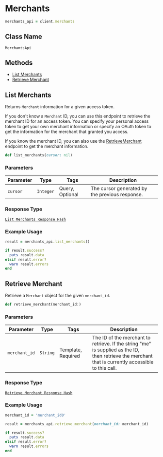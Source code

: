 # Merchants

```ruby
merchants_api = client.merchants
```

## Class Name

`MerchantsApi`

## Methods

* [List Merchants](/doc/merchants.md#list-merchants)
* [Retrieve Merchant](/doc/merchants.md#retrieve-merchant)

## List Merchants

Returns `Merchant` information for a given access token.

If you don't know a `Merchant` ID, you can use this endpoint to retrieve the merchant ID for an access token.
You can specify your personal access token to get your own merchant information or specify an OAuth token
to get the information for the  merchant that granted you access.

If you know the merchant ID, you can also use the [RetrieveMerchant](#endpoint-merchants-retrievemerchant)
endpoint to get the merchant information.

```ruby
def list_merchants(cursor: nil)
```

### Parameters

| Parameter | Type | Tags | Description |
|  --- | --- | --- | --- |
| `cursor` | `Integer` | Query, Optional | The cursor generated by the previous response. |

### Response Type

[`List Merchants Response Hash`](/doc/models/list-merchants-response.md)

### Example Usage

```ruby
result = merchants_api.list_merchants()

if result.success?
  puts result.data
elsif result.error?
  warn result.errors
end
```

## Retrieve Merchant

Retrieve a `Merchant` object for the given `merchant_id`.

```ruby
def retrieve_merchant(merchant_id:)
```

### Parameters

| Parameter | Type | Tags | Description |
|  --- | --- | --- | --- |
| `merchant_id` | `String` | Template, Required | The ID of the merchant to retrieve. If the string "me" is supplied as the ID,<br>then retrieve the merchant that is currently accessible to this call. |

### Response Type

[`Retrieve Merchant Response Hash`](/doc/models/retrieve-merchant-response.md)

### Example Usage

```ruby
merchant_id = 'merchant_id0'

result = merchants_api.retrieve_merchant(merchant_id: merchant_id)

if result.success?
  puts result.data
elsif result.error?
  warn result.errors
end
```

